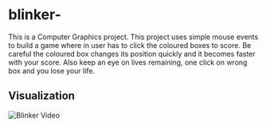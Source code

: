 # blinker-

This is a Computer Graphics project.
This project uses simple mouse events to build a game where in user has to click the coloured boxes to score. 
Be careful the coloured box changes its position quickly and it becomes faster with your score.
Also keep an eye on lives remaining, one click on wrong box and you lose your life.

## Visualization 

![Blinker Video](https://user-images.githubusercontent.com/49206555/102959636-189d1480-4506-11eb-8bfe-01fa57dfe3d5.gif)


